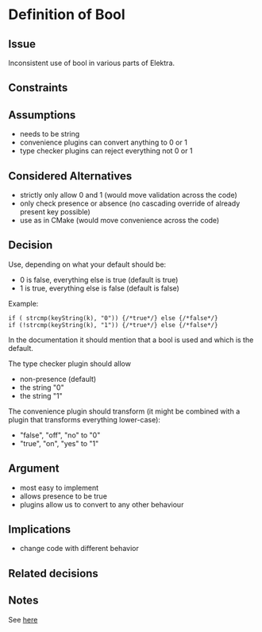 # Definition of Bool #

## Issue ##

Inconsistent use of bool in various parts of Elektra.

## Constraints ##

## Assumptions ##

- needs to be string
- convenience plugins can convert anything to 0 or 1
- type checker plugins can reject everything not 0 or 1

## Considered Alternatives ##

- strictly only allow 0 and 1 (would move validation across the code)
- only check presence or absence (no cascading override of already present key possible)
- use as in CMake (would move convenience across the code)

## Decision ##

Use, depending on what your default should be:

- 0 is false, everything else is true (default is true)
- 1 is true, everything else is false (default is false)

Example:

    if ( strcmp(keyString(k), "0")) {/*true*/} else {/*false*/}
    if (!strcmp(keyString(k), "1")) {/*true*/} else {/*false*/}

In the documentation it should mention that a bool is used
and which is the default.

The type checker plugin should allow

- non-presence (default)
- the string "0"
- the string "1"

The convenience plugin should transform (it might be combined with a plugin that transforms everything lower-case):

- "false", "off", "no"  to "0"
- "true",  "on",  "yes" to "1"

## Argument ##

- most easy to implement
- allows presence to be true
- plugins allow us to convert to any other behaviour

## Implications ##

- change code with different behavior

## Related decisions ##

## Notes ##

See [here](https://github.com/ElektraInitiative/libelektra/issues/308)
